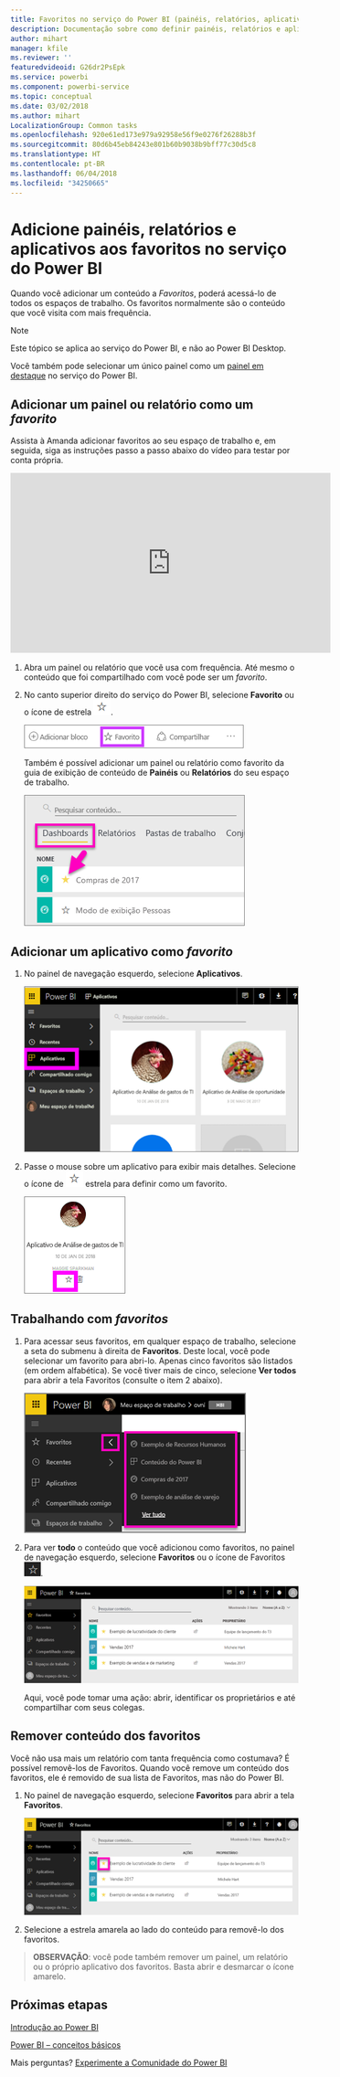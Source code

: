 ```yaml
---
title: Favoritos no serviço do Power BI (painéis, relatórios, aplicativos)
description: Documentação sobre como definir painéis, relatórios e aplicativos como favoritos no serviço do Power BI
author: mihart
manager: kfile
ms.reviewer: ''
featuredvideoid: G26dr2PsEpk
ms.service: powerbi
ms.component: powerbi-service
ms.topic: conceptual
ms.date: 03/02/2018
ms.author: mihart
LocalizationGroup: Common tasks
ms.openlocfilehash: 920e61ed173e979a92958e56f9e0276f26288b3f
ms.sourcegitcommit: 80d6b45eb84243e801b60b9038b9bff77c30d5c8
ms.translationtype: HT
ms.contentlocale: pt-BR
ms.lasthandoff: 06/04/2018
ms.locfileid: "34250665"
---
```

# <a name="favorite-dashboards-reports-and-apps-in-power-bi-service"></a>Adicione painéis, relatórios e aplicativos aos favoritos no serviço do Power BI
Quando você adicionar um conteúdo a *Favoritos*, poderá acessá-lo de todos os espaços de trabalho.  Os favoritos normalmente são o conteúdo que você visita com mais frequência.

> [!NOTE]
> Este tópico se aplica ao serviço do Power BI, e não ao Power BI Desktop.
> 
> 

Você também pode selecionar um único painel como um [painel em destaque](service-dashboard-featured.md) no serviço do Power BI.

## <a name="add-a-dashboard-or-report-as-a-favorite"></a>Adicionar um painel ou relatório como um *favorito*
Assista à Amanda adicionar favoritos ao seu espaço de trabalho e, em seguida, siga as instruções passo a passo abaixo do vídeo para testar por conta própria.

<iframe width="560" height="315" src="https://www.youtube.com/embed/G26dr2PsEpk" frameborder="0" allowfullscreen></iframe>


1. Abra um painel ou relatório que você usa com frequência. Até mesmo o conteúdo que foi compartilhado com você pode ser um *favorito*.
2. No canto superior direito do serviço do Power BI, selecione **Favorito** ou o ícone de estrela ![ícone de estrela](media/service-dashboard-favorite/power-bi-favorite-icon.png).
   
   ![Ícone de Favorito](media/service-dashboard-favorite/powerbi-dashboard-favorite.png)
   
   Também é possível adicionar um painel ou relatório como favorito da guia de exibição de conteúdo de **Painéis** ou **Relatórios** do seu espaço de trabalho.
   
   ![Guia Dashboard com estrela amarela](media/service-dashboard-favorite/power-bi-dashboard-favorite.png)

## <a name="add-an-app-as-a-favorite"></a>Adicionar um aplicativo como *favorito*

1. No painel de navegação esquerdo, selecione **Aplicativos**.

   ![dashboard](media/service-dashboard-favorite/power-bi-favorite-apps.png)

2. Passe o mouse sobre um aplicativo para exibir mais detalhes.  Selecione o ícone de ![ícone de estrela](media/service-dashboard-favorite/power-bi-favorite-icon.png)  estrela para definir como um favorito.
   
   ![passe o mouse sobre o aplicativo](media/service-dashboard-favorite/power-bi-favorite-app.png)

## <a name="working-with-favorites"></a>Trabalhando com *favoritos*
1. Para acessar seus favoritos, em qualquer espaço de trabalho, selecione a seta do submenu à direita de **Favoritos**.  Deste local, você pode selecionar um favorito para abri-lo. Apenas cinco favoritos são listados (em ordem alfabética). Se você tiver mais de cinco, selecione **Ver todos** para abrir a tela Favoritos (consulte o item 2 abaixo). 
   
   ![Submenu Favoritos](media/service-dashboard-favorite/power-bi-favorite-flyout-new.png)
2. Para ver **todo** o conteúdo que você adicionou como favoritos, no painel de navegação esquerdo, selecione **Favoritos** ou o ícone de Favoritos ![ícone de estrela](media/service-dashboard-favorite/power-bi-favorites-icon.png).  
   
    ![janela de favorito](media/service-dashboard-favorite/power-bi-favorites-screen.png)
   
   Aqui, você pode tomar uma ação: abrir, identificar os proprietários e até compartilhar com seus colegas.

## <a name="unfavorite-content"></a>Remover conteúdo dos favoritos
Você não usa mais um relatório com tanta frequência como costumava?  É possível removê-los de Favoritos. Quando você remove um conteúdo dos favoritos, ele é removido de sua lista de Favoritos, mas não do Power BI.

1. No painel de navegação esquerdo, selecione **Favoritos** para abrir a tela **Favoritos**.
   
   ![tela Favoritos](media/service-dashboard-favorite/power-bi-unfavorites-screen.png)
2. Selecione a estrela amarela ao lado do conteúdo para removê-lo dos favoritos.

> **OBSERVAÇÃO**: você pode também remover um painel, um relatório ou o próprio aplicativo dos favoritos. Basta abrir e desmarcar o ícone amarelo.   
> 
> 

## <a name="next-steps"></a>Próximas etapas
[Introdução ao Power BI](service-get-started.md)

[Power BI – conceitos básicos](service-basic-concepts.md)

Mais perguntas? [Experimente a Comunidade do Power BI](http://community.powerbi.com/)

